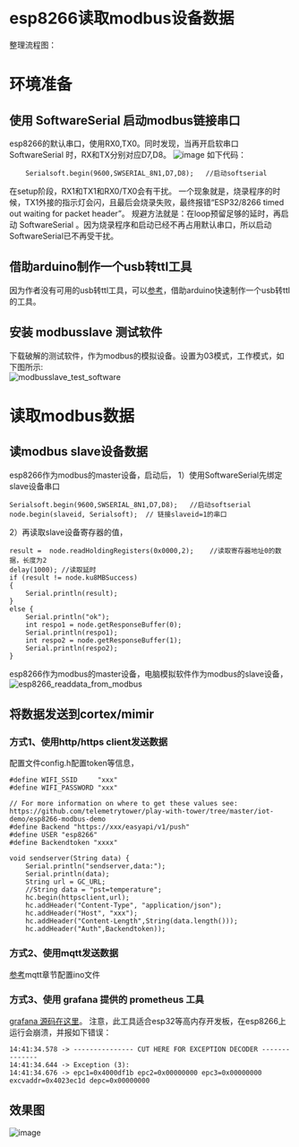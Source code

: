# esp8266读取modbus设备数据
整理流程图：


# 环境准备
## 使用 SoftwareSerial 启动modbus链接串口
esp8266的默认串口，使用RX0,TX0。同时发现，当再开启软串口 SoftwareSerial 时，RX和TX分别对应D7,D8。
![image](https://user-images.githubusercontent.com/41465048/217773535-98b49587-4fe7-4b57-a088-bacef3913f0d.png)
如下代码：
```
    Serialsoft.begin(9600,SWSERIAL_8N1,D7,D8);   //启动softserial
```
在setup阶段，RX1和TX1和RX0/TX0会有干扰。
一个现象就是，烧录程序的时候，TX1外接的指示灯会闪，且最后会烧录失败，最终报错“ESP32/8266 timed out waiting for packet header”。
规避方法就是：在loop预留足够的延时，再启动 SoftwareSerial 。因为烧录程序和启动已经不再占用默认串口，所以启动SoftwareSerial已不再受干扰。
## 借助arduino制作一个usb转ttl工具
因为作者没有可用的usb转ttl工具，可以[参考](https://www.electronics-lab.com/three-ways-make-arduino-works-usbttl-converter/)，借助arduino快速制作一个usb转ttl的工具。

## 安装 modbusslave 测试软件
下载破解的测试软件，作为modbus的模拟设备。设置为03模式，工作模式，如下图所示:  
![modbusslave_test_software](https://user-images.githubusercontent.com/41465048/219366575-ecea0457-139a-4e44-8b72-b779a4ad02df.png)

# 读取modbus数据
## 读modbus slave设备数据
esp8266作为modbus的master设备，启动后，
1）使用SoftwareSerial先绑定slave设备串口
```
Serialsoft.begin(9600,SWSERIAL_8N1,D7,D8);   //启动softserial
node.begin(slaveid, Serialsoft);  // 链接slaveid=1的串口
```
2）再读取slave设备寄存器的值，
```
result =  node.readHoldingRegisters(0x0000,2);    //读取寄存器地址0的数据，长度为2
delay(1000); //读取延时
if (result != node.ku8MBSuccess)
{
    Serial.println(result);
} 
else {
    Serial.println("ok");
    int respo1 = node.getResponseBuffer(0);
    Serial.println(respo1);     
    int respo2 = node.getResponseBuffer(1);
    Serial.println(respo2); 
}
```
esp8266作为modbus的master设备，电脑模拟软件作为modbus的slave设备，  
![esp8266_readdata_from_modbus](https://user-images.githubusercontent.com/41465048/219366928-e8554009-bd17-46fc-adf2-599a2d984451.png)


## 将数据发送到cortex/mimir
### 方式1、使用http/https client发送数据
配置文件config.h配置token等信息，
```
#define WIFI_SSID     "xxx"
#define WIFI_PASSWORD "xxx"

// For more information on where to get these values see: https://github.com/telemetrytower/play-with-tower/tree/master/iot-demo/esp8266-modbus-demo
#define Backend "https://xxx/easyapi/v1/push"
#define USER "esp8266"
#define Backendtoken "xxxx"  
```
```
void sendserver(String data) {
    Serial.println("sendserver,data:");
    Serial.println(data);
    String url = GC_URL;
    //String data = "pst=temperature";
    hc.begin(httpsclient,url);
    hc.addHeader("Content-Type", "application/json");
    hc.addHeader("Host", "xxx");
    hc.addHeader("Content-Length",String(data.length()));
    hc.addHeader("Auth",Backendtoken));
```
### 方式2、使用mqtt发送数据
[参考](https://github.com/telemetrytower/play-with-tower/tree/master/iot-demo/esp8266-temperature-demo)mqtt章节配置ino文件
### 方式3、使用 grafana 提供的 prometheus 工具
[grafana 源码在这里](https://github.com/grafana/prometheus-arduino/)。
注意，此工具适合esp32等高内存开发板，在esp8266上运行会崩溃，并报如下错误：
```
14:41:34.578 -> --------------- CUT HERE FOR EXCEPTION DECODER --------------
14:41:34.644 -> Exception (3):
14:41:34.676 -> epc1=0x4000df1b epc2=0x00000000 epc3=0x00000000 excvaddr=0x4023ec1d depc=0x00000000
```
## 效果图
![image](https://user-images.githubusercontent.com/41465048/219366411-d7ef685d-12e4-438c-8373-04b65152177a.png)
